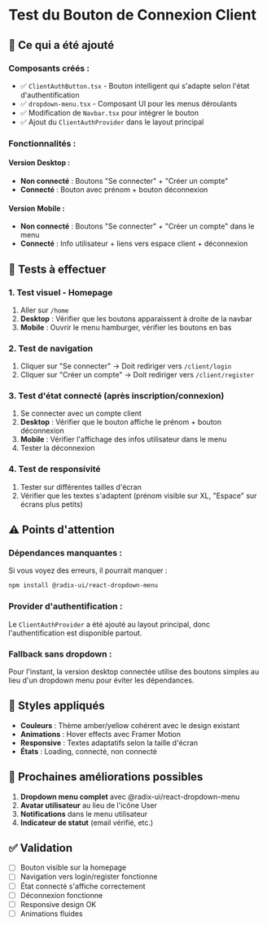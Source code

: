 # Test du Bouton de Connexion Client

## 🎯 **Ce qui a été ajouté**

### **Composants créés :**
- ✅ `ClientAuthButton.tsx` - Bouton intelligent qui s'adapte selon l'état d'authentification
- ✅ `dropdown-menu.tsx` - Composant UI pour les menus déroulants
- ✅ Modification de `Navbar.tsx` pour intégrer le bouton
- ✅ Ajout du `ClientAuthProvider` dans le layout principal

### **Fonctionnalités :**

#### **Version Desktop :**
- **Non connecté** : Boutons "Se connecter" + "Créer un compte"
- **Connecté** : Bouton avec prénom + bouton déconnexion

#### **Version Mobile :**
- **Non connecté** : Boutons "Se connecter" + "Créer un compte" dans le menu
- **Connecté** : Info utilisateur + liens vers espace client + déconnexion

## 🧪 **Tests à effectuer**

### **1. Test visuel - Homepage**
1. Aller sur `/home`
2. **Desktop** : Vérifier que les boutons apparaissent à droite de la navbar
3. **Mobile** : Ouvrir le menu hamburger, vérifier les boutons en bas

### **2. Test de navigation**
1. Cliquer sur "Se connecter" → Doit rediriger vers `/client/login`
2. Cliquer sur "Créer un compte" → Doit rediriger vers `/client/register`

### **3. Test d'état connecté** (après inscription/connexion)
1. Se connecter avec un compte client
2. **Desktop** : Vérifier que le bouton affiche le prénom + bouton déconnexion
3. **Mobile** : Vérifier l'affichage des infos utilisateur dans le menu
4. Tester la déconnexion

### **4. Test de responsivité**
1. Tester sur différentes tailles d'écran
2. Vérifier que les textes s'adaptent (prénom visible sur XL, "Espace" sur écrans plus petits)

## ⚠️ **Points d'attention**

### **Dépendances manquantes :**
Si vous voyez des erreurs, il pourrait manquer :
```bash
npm install @radix-ui/react-dropdown-menu
```

### **Provider d'authentification :**
Le `ClientAuthProvider` a été ajouté au layout principal, donc l'authentification est disponible partout.

### **Fallback sans dropdown :**
Pour l'instant, la version desktop connectée utilise des boutons simples au lieu d'un dropdown menu pour éviter les dépendances.

## 🎨 **Styles appliqués**

- **Couleurs** : Thème amber/yellow cohérent avec le design existant
- **Animations** : Hover effects avec Framer Motion
- **Responsive** : Textes adaptatifs selon la taille d'écran
- **États** : Loading, connecté, non connecté

## 🚀 **Prochaines améliorations possibles**

1. **Dropdown menu complet** avec @radix-ui/react-dropdown-menu
2. **Avatar utilisateur** au lieu de l'icône User
3. **Notifications** dans le menu utilisateur
4. **Indicateur de statut** (email vérifié, etc.)

## ✅ **Validation**

- [ ] Bouton visible sur la homepage
- [ ] Navigation vers login/register fonctionne
- [ ] État connecté s'affiche correctement
- [ ] Déconnexion fonctionne
- [ ] Responsive design OK
- [ ] Animations fluides
